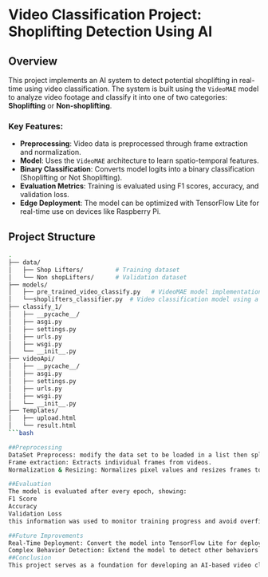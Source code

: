 # Video Classification Project: Shoplifting Detection Using AI

## Overview

This project implements an AI system to detect potential shoplifting in real-time using video classification. The system is built using the `VideoMAE` model to analyze video footage and classify it into one of two categories: **Shoplifting** or **Non-shoplifting**.

### Key Features:
- **Preprocessing**: Video data is preprocessed through frame extraction and normalization.
- **Model**: Uses the `VideoMAE` architecture to learn spatio-temporal features.
- **Binary Classification**: Converts model logits into a binary classification (Shoplifting or Not Shoplifting).
- **Evaluation Metrics**: Training is evaluated using F1 scores, accuracy, and validation loss.
- **Edge Deployment**: The model can be optimized with TensorFlow Lite for real-time use on devices like Raspberry Pi.


## Project Structure

```bash
.
├── data/
│   ├── Shop Lifters/         # Training dataset
│   └── Non shopLifters/      # Validation dataset
├── models/
│   ├── pre_trained_video_classify.py   # VideoMAE model implementation
│   └──shoplifters_classifier.py  # Video classification model using a model from scratch
├── classify_1/
│   ├── __pycache__/    
│   ├── asgi.py
│   ├── settings.py
│   ├── urls.py
│   ├── wsgi.py
│   └── __init__.py
├── videoApi/
│   ├── __pycache__/    
│   ├── asgi.py
│   ├── settings.py
│   ├── urls.py
│   ├── wsgi.py
│   └── __init__.py
├── Templates/
│   ├── upload.html
│   └── result.html
```bash

##Preprocessing
DataSet Preprocess: modify the data set to be loaded in a list then splitted into three sections Train,Validation and Test
Frame extraction: Extracts individual frames from videos.
Normalization & Resizing: Normalizes pixel values and resizes frames to the input dimensions for the VideoMAE model.

##Evaluation
The model is evaluated after every epoch, showing:
F1 Score
Accuracy
Validation Loss
this information was used to monitor training progress and avoid overfitting.

##Future Improvements
Real-Time Deployment: Convert the model into TensorFlow Lite for deployment on edge devices like Raspberry Pi.
Complex Behavior Detection: Extend the model to detect other behaviors in retail settings.
##Conclusion
This project serves as a foundation for developing an AI-based video classification system that can be used to detect shoplifting in real-time. It leverages advanced deep learning models and preprocessing techniques to ensure high accuracy and efficiency.

